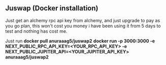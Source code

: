 ## Juswap (Docker installation)

Just get an alchemy rpc api key from alchemy, and just upgrade to pay as you go plan, this won't cost you money i have been using it from 5 days to test and nothing has cost me.

Just run
**docker pull anuraaag5/juswap2**
**docker run -p 3000:3000 -e NEXT_PUBLIC_RPC_API_KEY=<YOUR_RPC_API_KEY> -e NEXT_PUBLIC_JUPITER_API=<YOUR_JUPITER_API_KEY> anuraaag5/juswap2**


